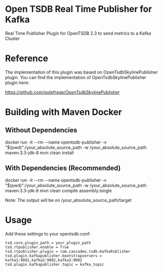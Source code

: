 Open TSDB Real Time Publisher for Kafka
========================

Real Time Publisher Plugin for OpenTSDB 2.3 to send metrics to a Kafka Cluster 

# Reference

The implementation of this plugin was based on OpenTsdbSkylinePublisher plugin. You can find the implementation of OpenTsdbSkylinePublisher plugin here:

https://github.com/gutefrage/OpenTsdbSkylinePublisher

# Building with Maven Docker

## Without Dependencies
docker run -it --rm --name opentsdb-publisher -v "$(pwd)":/your_absolute_source_path -w /your_absolute_source_path maven:3.3-jdk-8 mvn clean install

## With Dependencies (Recommended)
docker run -it --rm --name opentsdb-publisher -v "$(pwd)":/your_absolute_source_path -w /your_absolute_source_path maven:3.3-jdk-8 mvn clean compile assembly:single

Note: The output will be on /your_absolute_source_path/target


# Usage 

Add these settings to your opentsdb.conf:
```
tsd.core.plugin_path = your_plugin_path 
tsd.rtpublisher.enable = True  
tsd.rtpublisher.plugin = com.cascadeo.tsdb.KafkaPublisher
tsd.plugin.kafkapublisher.bootstrapservers = kafka1:9092,kafka2:9092,kafka3:9092
tsd.plugin.kafkapublisher.topic = kafka_topic
```
  



